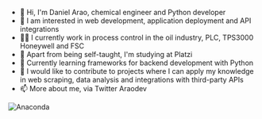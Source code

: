 - 👋 Hi, I'm Daniel Arao, chemical engineer and Python developer
- 👀 I am interested in web development, application deployment and API integrations
- 🧑‍🔧 I currently work in process control in the oil industry, PLC, TPS3000 Honeywell and FSC
- 🦾 Apart from being self-taught, I'm studying at Platzi
- 🌱 Currently learning frameworks for backend development with Python
- 💞️ I would like to contribute to projects where I can apply my knowledge in web scraping, data analysis and integrations with third-party APIs
- 📫 More about me, via Twitter Araodev


![Anaconda](https://img.shields.io/badge/Anaconda-%2344A833.svg?style=for-the-badge&logo=anaconda&logoColor=white)


<!---
araod14/araod14 is a ✨ special ✨ repository because its `README.md` (this file) appears on your GitHub profile.
You can click the Preview link to take a look at your changes.
--->


